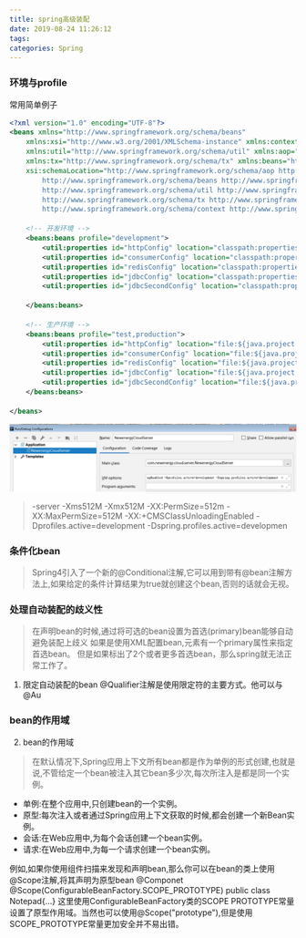 ```yaml
---
title: spring高级装配
date: 2019-08-24 11:26:12
tags:
categories: Spring
---
```


### 环境与profile
常用简单例子
```xml
<?xml version="1.0" encoding="UTF-8"?>
<beans xmlns="http://www.springframework.org/schema/beans"
	xmlns:xsi="http://www.w3.org/2001/XMLSchema-instance" xmlns:context="http://www.springframework.org/schema/context"
	xmlns:util="http://www.springframework.org/schema/util" xmlns:aop="http://www.springframework.org/schema/aop"
	xmlns:tx="http://www.springframework.org/schema/tx" xmlns:beans="http://www.springframework.org/schema/beans"
	xsi:schemaLocation="http://www.springframework.org/schema/aop http://www.springframework.org/schema/aop/spring-aop-3.1.xsd
		http://www.springframework.org/schema/beans http://www.springframework.org/schema/beans/spring-beans-3.1.xsd
		http://www.springframework.org/schema/util http://www.springframework.org/schema/util/spring-util-3.1.xsd
		http://www.springframework.org/schema/tx http://www.springframework.org/schema/tx/spring-tx-3.1.xsd
		http://www.springframework.org/schema/context http://www.springframework.org/schema/context/spring-context-3.1.xsd">
	
	<!-- 开发环境 -->
	<beans:beans profile="development">
		<util:properties id="httpConfig" location="classpath:properties/http.properties"/>
		<util:properties id="consumerConfig" location="classpath:properties/rocketmq-consumer.properties"/>
		<util:properties id="redisConfig" location="classpath:properties/redis.properties"/>
		<util:properties id="jdbcConfig" location="classpath:properties/jdbc.properties"/>
		<util:properties id="jdbcSecondConfig" location="classpath:properties/jdbcSecond.properties" />

	</beans:beans>
	
	<!-- 生产环境 -->
    <beans:beans profile="test,production">
		<util:properties id="httpConfig" location="file:${java.project.conf.path}/newenergy-cloud/properties/http.properties"/>
		<util:properties id="consumerConfig" location="file:${java.project.conf.path}/newenergy-cloud/properties/rocketmq-consumer.properties"/>
		<util:properties id="redisConfig" location="file:${java.project.conf.path}/newenergy-cloud/properties/redis.properties"/>
		<util:properties id="jdbcConfig" location="file:${java.project.conf.path}/newenergy-cloud/properties/jdbc.properties"/>
		<util:properties id="jdbcSecondConfig" location="file:${java.project.conf.path}/newenergy-cloud/properties/jdbcSecond.properties"/>
    </beans:beans>
   
</beans>


```
![](spring高级装配/1.png)
> -server -Xms512M -Xmx512M -XX:PermSize=512m -XX:MaxPermSize=512M -XX:+CMSClassUnloadingEnabled -Dprofiles.active=development -Dspring.profiles.active=developmen

### 条件化bean
> Spring4引入了一个新的@Conditional注解,它可以用到带有@bean注解方法上,如果给定的条件计算结果为true就创建这个bean,否则的话就会无视。

### 处理自动装配的歧义性
> 在声明bean的时候,通过将可选的bean设置为首选(primary)bean能够自动避免装配上歧义
> 如果是使用XML配置bean,<bean>元素有一个primary属性来指定首选bean。
但是如果标出了2个或者更多首选bean，那么spring就无法正常工作了。

1. 限定自动装配的bean
@Qualifier注解是使用限定符的主要方式。他可以与@Au
### bean的作用域

2. bean的作用域
> 在默认情况下,Spring应用上下文所有bean都是作为单例的形式创建,也就是说,不管给定一个bean被注入其它bean多少次,每次所注入是都是同一个实例。
- 单例:在整个应用中,只创建bean的一个实例。
- 原型:每次注入或者通过Spring应用上下文获取的时候,都会创建一个新Bean实例。
- 会话:在Web应用中,为每个会话创建一个bean实例。
- 请求:在Web应用中,为每一个请求创建一个bean实例。

例如,如果你使用组件扫描来发现和声明bean,那么你可以在bean的类上使用@Scope注解,将其声明为原型bean
@Componet
@Scope(ConfigurableBeanFactory.SCOPE_PROTOTYPE)
public class Notepad{...}
这里使用ConfigurableBeanFactory类的SCOPE PROTOTYPE常量设置了原型作用域。当然也可以使用@Scope("prototype"),但是使用SCOPE_PROTOTYPE常量更加安全并不易出错。


